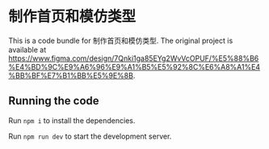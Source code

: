 
  # 制作首页和模仿类型

  This is a code bundle for 制作首页和模仿类型. The original project is available at https://www.figma.com/design/7Qnki1ga85EYg2WvVcOPUF/%E5%88%B6%E4%BD%9C%E9%A6%96%E9%A1%B5%E5%92%8C%E6%A8%A1%E4%BB%BF%E7%B1%BB%E5%9E%8B.

  ## Running the code

  Run `npm i` to install the dependencies.

  Run `npm run dev` to start the development server.
  